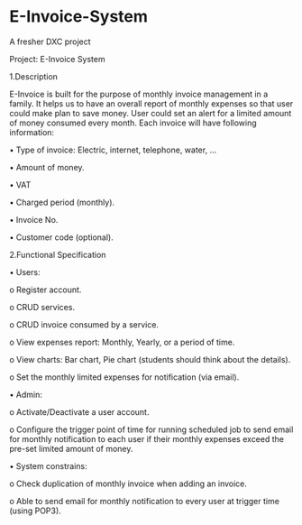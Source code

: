 # E-Invoice-System
A fresher DXC project

Project: E-Invoice System

1.Description

E-Invoice is built for the purpose of monthly invoice management in a family. It helps us to have an overall report of monthly expenses so that user could make plan to save money. User could set an alert for a limited amount of money consumed every month. Each invoice will have following information: 

•	Type of invoice: Electric, internet, telephone, water, ... 

•	Amount of money. 

•	VAT 

•	Charged period (monthly). 

•	Invoice No. 

•	Customer code (optional).


2.Functional Specification 

•	Users:

o	Register account.

o	CRUD services.

o	CRUD invoice consumed by a service.

o	View expenses report: Monthly, Yearly, or a period of time.

o	View charts: Bar chart, Pie chart (students should think about the details).

o	Set the monthly limited expenses for notification (via email).

•	Admin:

o	Activate/Deactivate a user account.

o	Configure the trigger point of time for running scheduled job to send email for monthly notification to each user if their monthly expenses exceed the pre-set limited amount of money. 

•	System constrains: 

o	Check duplication of monthly invoice when adding an invoice.

o	Able to send email for monthly notification to every user at trigger time (using POP3). 
